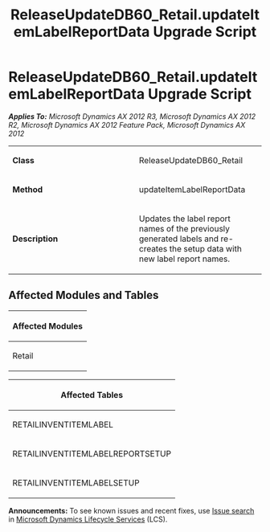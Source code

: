 ﻿---
title: ReleaseUpdateDB60_Retail.updateItemLabelReportData Upgrade Script
TOCTitle: ReleaseUpdateDB60_Retail.updateItemLabelReportData Upgrade Script
ms:assetid: 9f935694-8ef6-df98-8695-c39b1728d21d
ms:mtpsurl: https://msdn.microsoft.com/en-us/library/JJ736682(v=AX.60)
ms:contentKeyID: 49710115
ms.date: 05/18/2015
mtps_version: v=AX.60
---

# ReleaseUpdateDB60\_Retail.updateItemLabelReportData Upgrade Script 


_**Applies To:** Microsoft Dynamics AX 2012 R3, Microsoft Dynamics AX 2012 R2, Microsoft Dynamics AX 2012 Feature Pack, Microsoft Dynamics AX 2012_

<table>
<colgroup>
<col style="width: 50%" />
<col style="width: 50%" />
</colgroup>
<tbody>
<tr class="odd">
<td><p><strong>Class</strong></p></td>
<td><p>ReleaseUpdateDB60_Retail</p></td>
</tr>
<tr class="even">
<td><p><strong>Method</strong></p></td>
<td><p>updateItemLabelReportData</p></td>
</tr>
<tr class="odd">
<td><p><strong>Description</strong></p></td>
<td><p>Updates the label report names of the previously generated labels and re-creates the setup data with new label report names.</p></td>
</tr>
</tbody>
</table>


## Affected Modules and Tables

<table>
<colgroup>
<col style="width: 100%" />
</colgroup>
<thead>
<tr class="header">
<th><p>Affected Modules</p></th>
</tr>
</thead>
<tbody>
<tr class="odd">
<td><p>Retail</p></td>
</tr>
</tbody>
</table>


<table>
<colgroup>
<col style="width: 100%" />
</colgroup>
<thead>
<tr class="header">
<th><p>Affected Tables</p></th>
</tr>
</thead>
<tbody>
<tr class="odd">
<td><p>RETAILINVENTITEMLABEL</p></td>
</tr>
<tr class="even">
<td><p>RETAILINVENTITEMLABELREPORTSETUP</p></td>
</tr>
<tr class="odd">
<td><p>RETAILINVENTITEMLABELSETUP</p></td>
</tr>
</tbody>
</table>

  
**Announcements:** To see known issues and recent fixes, use [Issue search](http://go.microsoft.com/fwlink/?linkid=389258) in [Microsoft Dynamics Lifecycle Services](http://go.microsoft.com/fwlink/?linkid=306505) (LCS).

